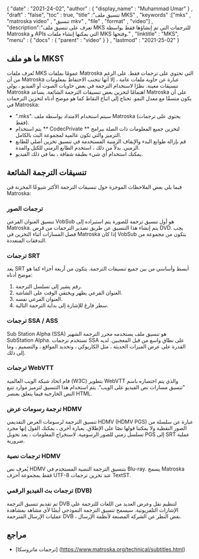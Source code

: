 {
  "date" : "2021-24-02",
  "author" : {
    "display_name" : "Muhammad Umar"
} ,
  "draft" : "false",
  "toc" : true,
  "title" :"تنسيق ملف MKS" ,
  "keywords" :["mks" , "matroska video" , "تنسيق mkv" , "file" , "format" , "video"] ,
  "description":"تعرف على تنسيق ملف MKS للترجمات التي تم إنشاؤها فقط بواسطة Matroska و APIs التي يمكنها إنشاء ملفات MKS وفتحها." ,
  "linktitle" : "MKS",
  "menu" : {
    "docs" : {
      "parent" : "video"
}
} ,
  "lastmod" : "2021-25-02"
}

## ما هو ملف MKS؟

تُعرف ملفات MKS عمومًا بملفات Matroska التي تحتوي على ترجمات فقط. على الرغم من أن Matroska عبارة عن حاوية ملفات عامة ، إلا أنها تتجنب الاحتفاظ بمعلومات تنسيقات معينة. نظرًا لاستخدام الترجمة في بعض حاويات الصوت أو الفيديو ، يولي Matroska اهتمامًا لتخزين بعض تنسيقات الترجمة الشائعة. يساعد Matroska على أن يكون متسقًا مع معدل النمو. تحتاج إلى اتباع النقاط كما هو موضح أدناه لتخزين الترجمات في Matroska:

- ".mks". سيتم استخدام الامتداد بواسطة ملف Matroska (يحتوي على ترجمات فقط).
- يتم استخدام ** CodecPrivate ** لتخزين جميع المعلومات ذات الصلة ببرامج الترميز والتي تكون عالمية لمجموعة البث بالكامل.
- قم بإزالة طوابع البدء والإيقاف الزمنية المستخدمة في تنسيق تخزين أصلي للطابع الزمني. بدلاً من ذلك ، استخدم الطابع الزمني للكتل والمدة.
- يمكنك استخدام أي شيء بطبقة شفافة ، بما في ذلك الفيديو.

## تنسيقات الترجمة الشائعة

فيما يلي بعض الملاحظات الموجزة حول تنسيقات الترجمة الأكثر شيوعًا المخزنة في Matroska:

### ترجمات الصور
تنسيق العنوان الفرعي VobSub هو أول تنسيق ترجمة للصورة يتم استيراده إلى Matroska. يتم إنشاء هذا التنسيق عن طريق تصدير الترجمات من قرص DVD. يجب فصل المسارات أثناء التخزين في Matroska إذا كان VobSub يتكون من مجموعة من التدفقات المتعددة.

### ترجمات SRT
يعد SRT أبسط وأساسي من بين جميع تنسيقات الترجمة. يتكون من أربعة أجزاء كما هو موضح أدناه:
 



1. رقم يشير إلى تسلسل الترجمة.
2. العنوان الفرعي يظهر ويختفي الوقت على الشاشة.
3. العنوان الفرعي نفسه.
4. سطر فارغ للإشارة إلى بداية الترجمة التالية.
 



### ترجمات SSA / ASS
Sub Station Alpha (SSA) هو تنسيق ملف يستخدمه محرر الترجمة الشهير SubStation Alpha. تستخدم ترجمات SSA على نطاق واسع من قبل المعجبين. لديه القدرة على عرض الميزات الحديثة ، مثل الكاريوكي ، وتحديد المواقع ، والتصميم ، وما إلى ذلك.
 



### ترجمات WebVTT
قام اتحاد شبكة الويب العالمية (W3C) بتطوير WebVTT والذي يتم اختصاره باسم "تنسيق مسارات نص الفيديو على الويب". يتم استخدام هذا التنسيق لترميز موارد تتبع النص الخارجية فيما يتعلق بعنصر HTML.

### ترجمة رسومات عرض HDMV
تنسيق الترجمة لرسومات العرض التقديمي HDMV (HDMV PGS) عبارة عن سلسلة من الصور النقطية ولا يمكننا قولها نصًا على الإطلاق. بعبارة أخرى ، يمكنك القول إنها مجرد تسلسل زمني للصور الرسومية. لاستخراج المعلومات ، يعد تحويل PGS إلى SRT عملية ضرورية.

### ترجمات نصية HDMV
يُعرف نص HDMV بتنسيق الترجمة النصية المستخدم في Blu-ray. يسمح Matroska فقط بمجموعة أحرف UTF-8 عند تخزين ترجمات TextST.

### ترجمات بث الفيديو الرقمي (DVB)
تم تقديم تنسيق الترجمة DVB لتنظيم نقل وعرض العديد من اللغات للترجمة على الإشارات التلفزيونية. سيسمح تنسيق الترجمة النموذجي أيضًا لأي مشاهد بمشاهدة عمليات الإرسال المترجمة DVB ، بغض النظر عن الشركة المصنعة لأنظمة الإرسال.


## مراجع ##

- [ترجمات ماتروسكا] (https://www.matroska.org/technical/subtitles.html)

